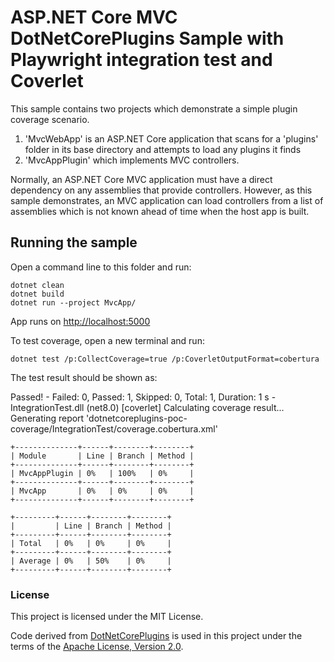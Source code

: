 ASP.NET Core MVC DotNetCorePlugins Sample with Playwright integration test and Coverlet
=======================

This sample contains two projects which demonstrate a simple plugin coverage scenario.

1. 'MvcWebApp' is an ASP.NET Core application that scans for a 'plugins' folder in its base directory and attempts to load any plugins it finds
2. 'MvcAppPlugin' which implements MVC controllers.

Normally, an ASP.NET Core MVC application must have a direct dependency on any assemblies
that provide controllers. However, as this sample demonstrates, an MVC application
can load controllers from a list of assemblies which is not known ahead of time when the
host app is built.

## Running the sample

Open a command line to this folder and run:

```
dotnet clean
dotnet build
dotnet run --project MvcApp/
```
App runs on <http://localhost:5000>

To test coverage, open a new terminal and run:

```
dotnet test /p:CollectCoverage=true /p:CoverletOutputFormat=cobertura
```

The test result should be shown as:

Passed!  - Failed:     0, Passed:     1, Skipped:     0, Total:     1, Duration: 1 s - IntegrationTest.dll (net8.0)
[coverlet]
Calculating coverage result...
Generating report 'dotnetcoreplugins-poc-coverage/IntegrationTest/coverage.cobertura.xml'
```
+--------------+------+--------+--------+
| Module       | Line | Branch | Method |
+--------------+------+--------+--------+
| MvcAppPlugin | 0%   | 100%   | 0%     |
+--------------+------+--------+--------+
| MvcApp       | 0%   | 0%     | 0%     |
+--------------+------+--------+--------+

+---------+------+--------+--------+
|         | Line | Branch | Method |
+---------+------+--------+--------+
| Total   | 0%   | 0%     | 0%     |
+---------+------+--------+--------+
| Average | 0%   | 50%    | 0%     |
+---------+------+--------+--------+
```

### License

This project is licensed under the MIT License.

Code derived from [DotNetCorePlugins](https://github.com/natemcmaster/DotNetCorePlugins) is used in this project under the terms of the [Apache License, Version 2.0](https://www.apache.org/licenses/LICENSE-2.0).